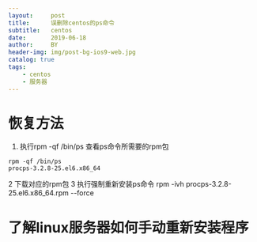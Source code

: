 ```yaml
---
layout:     post
title:      误删除centos的ps命令
subtitle:   centos
date:       2019-06-18
author:     BY
header-img: img/post-bg-ios9-web.jpg
catalog: true
tags:
    - centos
    - 服务器
---  
```


# 恢复方法
1. 执行rpm -qf /bin/ps 查看ps命令所需要的rpm包
```
rpm -qf /bin/ps
procps-3.2.8-25.el6.x86_64
```
2 下载对应的rpm包
3 执行强制重新安装ps命令
 rpm -ivh procps-3.2.8-25.el6.x86_64.rpm --force
# 了解linux服务器如何手动重新安装程序
